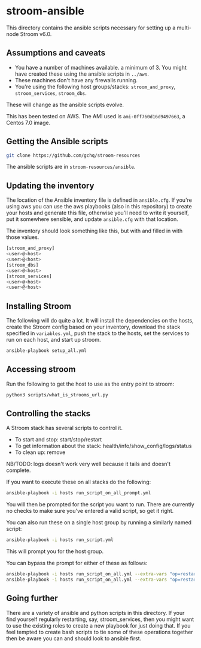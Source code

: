 # stroom-ansible

This directory contains the ansible scripts necessary for setting up a multi-node Stroom v6.0.

## Assumptions and caveats

- You have a number of machines available. a minimum of 3. You might have created these using the ansible scripts in `../aws`.
- These machines don't have any firewalls running.
- You're using the following host groups/stacks: `stroom_and_proxy`, `stroom_services`, `stroom_dbs`.

These will change as the ansible scripts evolve.

This has been tested on AWS. The AMI used is `ami-0ff760d16d9497663`, a Centos 7.0 image.

## Getting the Ansible scripts

```sh
git clone https://github.com/gchq/stroom-resources
```

The ansible scripts are in `stroom-resources/ansible`.

 
## Updating the inventory

The location of the Ansible inventory file is defined in `ansible.cfg`. If you're using aws you can use the aws playbooks (also in this repository) to create your hosts and generate this file, otherwise you'll need to write it yourself, put it somewhere sensible, and update `ansible.cfg` with that location.

The inventory should look something like this, but with <user> and <host> filled in with those values.

``` bash
[stroom_and_proxy]
<user>@<host>
<user>@<host>
[stroom_dbs]
<user>@<host>
[stroom_services]
<user>@<host>
<user>@<host>
```

## Installing Stroom

The following will do quite a lot. It will install the dependencies on the hosts, create the Stroom config based on your inventory, download the stack specified in `variables.yml`, push the stack to the hosts, set the services to run on each host, and start up stroom.
``` bash
ansible-playbook setup_all.yml
```

## Accessing stroom
Run the following to get the host to use as the entry point to stroom:

``` bash
python3 scripts/what_is_strooms_url.py
```

## Controlling the stacks

A Stroom stack has several scripts to control it. 
 - To start and stop: start/stop/restart
 - To get information about the stack: health/info/show_config/logs/status
 - To clean up: remove

NB/TODO: logs doesn't work very well because it tails and doesn't complete.

If you want to execute these on all stacks do the following:
```sh
ansible-playbook -i hosts run_script_on_all_prompt.yml
```

You will then be prompted for the script you want to run. There are currently no checks to make sure you've entered a valid script, so get it right. 

You can also run these on a single host group by running a similarly named script:
```sh
ansible-playbook -i hosts run_script.yml
```

This will prompt you for the host group.

You can bypass the prompt for either of these as follows:
```sh
ansible-playbook -i hosts run_script_on_all.yml --extra-vars "op=restart"
ansible-playbook -i hosts run_script_on_all.yml --extra-vars "op=restart stack_type=stroom_services"
```

## Going further
There are a variety of ansible and python scripts in this directory. If your find yourself regularly restarting, say, stroom_services, then you might want to use the existing roles to create a new playbook for just doing that. If you feel tempted to create bash scripts to tie some of these operations together then be aware you can and should look to ansible first.

